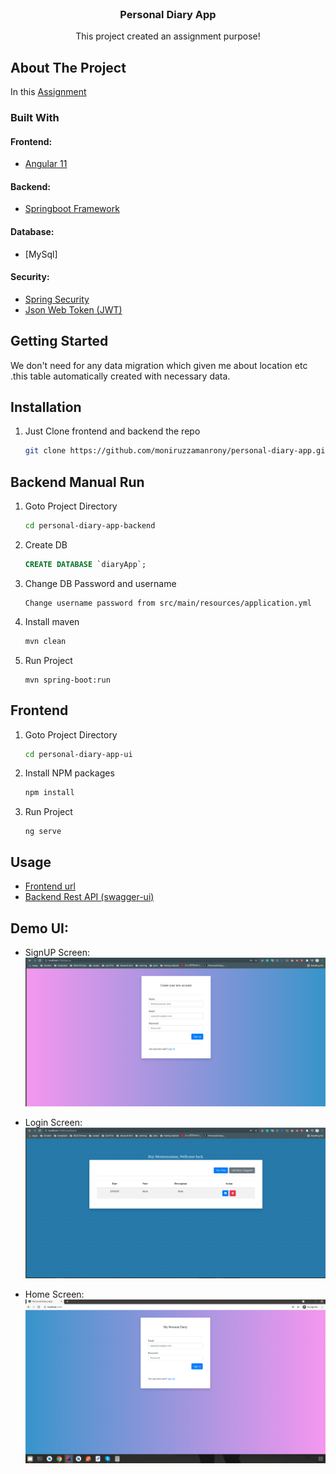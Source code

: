 
<!-- PROJECT LOGO -->
<br />
<p align="center">

<h3 align="center">Personal Diary App</h3>

  <p align="center">
    This project created an assignment purpose!
    <br />
</p>



<!-- ABOUT THE PROJECT -->
## About The Project

In this [Assignment](https://github.com/moniruzzamanrony/personal-diary-app/)


### Built With

#### Frontend:
* [Angular 11](https://github.com/moniruzzamanrony/personal-diary-app/tree/master/personal-diary-app-ui)
#### Backend:
* [Springboot Framework](https://github.com/moniruzzamanrony/personal-diary-app/tree/master/personal-diary-app-backend)
#### Database:
* [MySql]
#### Security:
* [Spring Security](https://spring.io/projects/spring-security)
* [Json Web Token (JWT)](https://jwt.io/)



<!-- GETTING STARTED -->
## Getting Started

We don't need for any data migration which  given me about location etc .this table automatically
created with necessary data.


## Installation

1. Just Clone frontend and backend the repo
   ```sh
   git clone https://github.com/moniruzzamanrony/personal-diary-app.git
   ```
## Backend Manual Run
1. Goto Project Directory
   ```sh
   cd personal-diary-app-backend
   ```
2. Create DB
   ```sql
   CREATE DATABASE `diaryApp`;
   ```
2. Change DB Password and username
   ```
   Change username password from src/main/resources/application.yml
   ```         
2. Install maven
   ```sh
   mvn clean
   ```
3. Run Project
   ```
   mvn spring-boot:run
   ```
## Frontend
1. Goto Project Directory
   ```sh
   cd personal-diary-app-ui
   ```
2. Install NPM packages
   ```sh
   npm install
   ```
3. Run Project
   ```
   ng serve
   ```

<!-- USAGE EXAMPLES -->
## Usage

* [Frontend url](http://localhost:4200/)
* [Backend Rest API (swagger-ui)](http://localhost:9022/swagger-ui.html)

## Demo UI:
* SignUP Screen:
![alt text](https://github.com/moniruzzamanrony/personal-diary-app/blob/master/screens/1.png)

* Login Screen:
![alt text](https://github.com/moniruzzamanrony/personal-diary-app/blob/master/screens/2.png)

* Home Screen:
![alt text](https://github.com/moniruzzamanrony/personal-diary-app/blob/master/screens/3.png)
